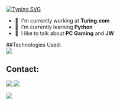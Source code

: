 <a href="https://git.io/typing-svg"><img src="https://readme-typing-svg.herokuapp.com?font=Fira+Code&duration=3000&pause=200&vCenter=true&width=435&lines=Hello;My+name+is+Paulo+Muniz;Nice+to+E-meet+you!" alt="Typing SVG" /></a>

- :office: &nbsp;I'm currently working at **Turing.com**
- :seedling: &nbsp;I’m currently learning **Python**
- :speech_balloon: &nbsp;I like to talk about **PC Gaming** and **JW**


##Technologies Used:<br>
<img src="https://img.shields.io/badge/Python-FFD43B?style=for-the-badge&logo=python&logoColor=blue" />


## Contact:<br>
<a href="https://www.linkedin.com/in/paulormuniz/">
  <img src="https://img.shields.io/badge/LinkedIn-0077B5?style=for-the-badge&logo=linkedin&logoColor=white" />
<a href="mailto:paulomuniz@gmail.com">
  <img src="https://img.shields.io/badge/Gmail-D14836?style=for-the-badge&logo=gmail&logoColor=white" />

  
![](https://komarev.com/ghpvc/?techmuniz&color=gray&label=People+Passing+By)

